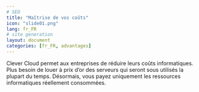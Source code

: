 ```yaml
---
# SEO
title: "Maîtrise de vos coûts"
icon: "slide01.png"
lang: fr_FR
# site generation
layout: document
categories: [fr_FR, advantages]
---
```


Clever Cloud permet aux entreprises de réduire leurs coûts informatiques. Plus besoin de louer à prix d’or des serveurs qui seront sous utilisés la plupart du temps. Désormais, vous payez uniquement les ressources informatiques réellement consommées.
